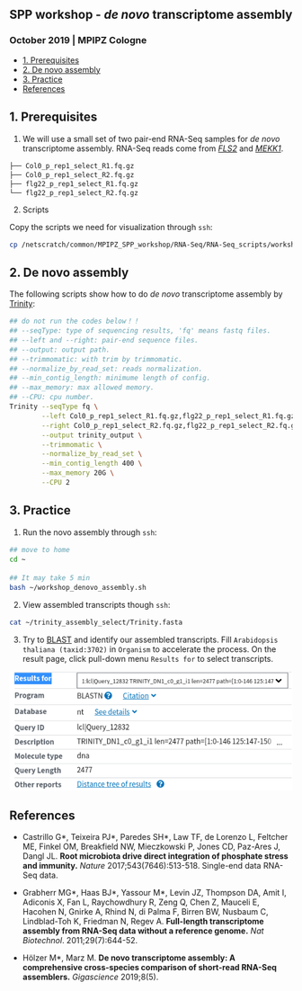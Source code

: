 ## SPP workshop - *de novo* transcriptome assembly
###  October 2019 | MPIPZ Cologne

<!-- content start -->

- [1. Prerequisites](#1-prerequisites)
- [2. De novo assembly](#2-de-novo-assembly)
- [3. Practice](#4-practice)
- [References](#references)
    
<!-- content end -->

## 1. Prerequisites

1. We will use a small set of two pair-end RNA-Seq samples for *de novo* transcriptome assembly. RNA-Seq reads come from *[FLS2](https://www.genome.jp/dbget-bin/www_bget?ath:AT5G46330)* and *[MEKK1](https://www.genome.jp/dbget-bin/www_bget?ath:AT4G08500)*.

```
├── Col0_p_rep1_select_R1.fq.gz
├── Col0_p_rep1_select_R2.fq.gz
├── flg22_p_rep1_select_R1.fq.gz
└── flg22_p_rep1_select_R2.fq.gz
```

2. Scripts

Copy the scripts we need for visualization through `ssh`:

```bash
cp /netscratch/common/MPIPZ_SPP_workshop/RNA-Seq/RNA-Seq_scripts/workshop_denovo* ~
```

## 2. De novo assembly 

The following scripts show how to do *de novo* transcriptome assembly by [Trinity](https://github.com/trinityrnaseq/trinityrnaseq/wiki):

```bash
## do not run the codes below！！
## --seqType: type of sequencing results, 'fq' means fastq files.
## --left and --right: pair-end sequence files.
## --output: output path.
## --trimmomatic: with trim by trimmomatic.
## --normalize_by_read_set: reads normalization.
## --min_contig_length: minimume length of config.
## --max_memory: max allowed memory.
## --CPU: cpu number.
Trinity --seqType fq \
        --left Col0_p_rep1_select_R1.fq.gz,flg22_p_rep1_select_R1.fq.gz \
        --right Col0_p_rep1_select_R2.fq.gz,flg22_p_rep1_select_R2.fq.gz \
        --output trinity_output \
        --trimmomatic \
        --normalize_by_read_set \
        --min_contig_length 400 \
        --max_memory 20G \
        --CPU 2
```

## 3. Practice

1. Run the novo assembly through `ssh`:

```bash
## move to home
cd ~

## It may take 5 min
bash ~/workshop_denovo_assembly.sh
```

2. View assembled transcripts though `ssh`:

```bash
cat ~/trinity_assembly_select/Trinity.fasta
```

3. Try to [BLAST](https://blast.ncbi.nlm.nih.gov/Blast.cgi?PROGRAM=blastn&PAGE_TYPE=BlastSearch&LINK_LOC=blasthome) and identify our assembled transcripts. Fill `Arabidopsis thaliana (taxid:3702)` in `Organism` to accelerate the process. On the result page, click pull-down menu `Results for` to select transcripts. 

![blast_screenshot](res/blast_screenshot.png)

## References

* Castrillo G\*, Teixeira PJ\*, Paredes SH\*, Law TF, de Lorenzo L, Feltcher ME, Finkel OM, Breakfield NW, Mieczkowski P, Jones CD, Paz-Ares J, Dangl JL. **Root microbiota drive direct integration of phosphate stress and immunity.** *Nature* 2017;543(7646):513-518. Single-end data RNA-Seq data.

* Grabherr MG\*, Haas BJ\*, Yassour M\*, Levin JZ, Thompson DA, Amit I, Adiconis X, Fan L, Raychowdhury R, Zeng Q, Chen Z, Mauceli E, Hacohen N, Gnirke A, Rhind N, di Palma F, Birren BW, Nusbaum C, Lindblad-Toh K, Friedman N, Regev A. **Full-length transcriptome assembly from RNA-Seq data without a reference genome.** *Nat Biotechnol*. 2011;29(7):644-52. 

* Hölzer M\*, Marz M. **De novo transcriptome assembly: A comprehensive cross-species comparison of short-read RNA-Seq assemblers.** *Gigascience* 2019;8(5).

